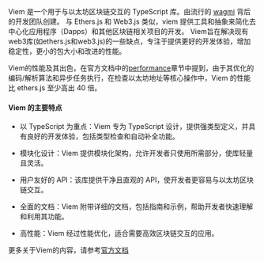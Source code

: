 Viem 是一个用于与以太坊区块链交互的 TypeScript 库。由流行的 [wagmi](https://wagmi.sh/) 背后的开发团队创建。
与 Ethers.js 和 Web3.js 类似，viem 提供工具和抽象来简化去中心化应用程序（Dapps）和其他区块链相关项目的开发。
Viem旨在解决现有web3库(如ethers.js和web3.js)的一些缺点，专注于提供更好的开发体验，增加稳定性，更小的包大小和改进的性能。

Viem的性能及其出色，在官方文档中的[performance](https://viem.sh/docs/introduction#performance)章节中提到，由于其优化的编码/解析算法和异步任务执行，在检查以太坊地址等核心操作中，Viem 的性能比 ethers.js 至少高出 40 倍。

#### Viem 的主要特点
- 以 TypeScript 为重点：Viem 专为 TypeScript 设计，提供强类型定义，并具有良好的开发体验，包括类型检查和自动补全功能。
  
- 模块化设计：Viem 提供模块化架构，允许开发者只使用所需部分，使库轻量且灵活。

- 用户友好的 API：该库提供干净且直观的 API，使开发者更容易与以太坊区块链交互。

- 全面的文档：Viem 附带详细的文档，包括指南和示例，帮助开发者快速理解和利用其功能。

- 高性能：Viem 经过性能优化，适合需要高效区块链交互的应用。

更多关于Viem的内容，请参考[官方文档](https://viem.sh/docs/getting-started)
